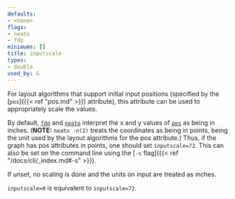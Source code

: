 ```yaml
---
defaults:
- <none>
flags:
- neato
- fdp
minimums: []
title: inputscale
types:
- double
used_by: G
---
```

For layout algorithms that support initial input positions (specified by the [`pos`]({{< ref "pos.md" >}}) attribute),
this attribute can be used to appropriately scale the values.

By default, [`fdp`](/docs/layouts/fdp/) and [`neato`](/docs/layouts/neato/) interpret
the x and y values of [`pos`](/docs/attrs/pos/) as being in inches. (**NOTE:** `neato -n(2)` treats the coordinates as
being in points, being the unit used by the layout algorithms for the pos attribute.) Thus, if
the graph has pos attributes in points, one should set `inputscale=72`.
This can also be set on the command line using the [`-s` flag]({{< ref "/docs/cli/_index.md#-s" >}}).

If unset, no scaling is done and the units on input are treated as inches.

`inputscale=0` is equivalent to `inputscale=72`.

